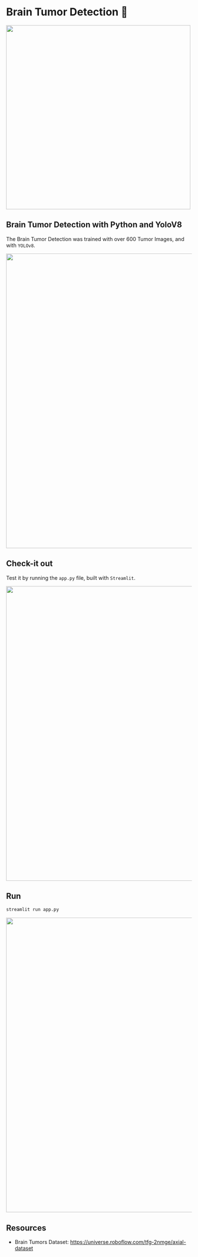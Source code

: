 # Brain Tumor Detection 🧠

<img src="background.png" width="500"/>

## Brain Tumor Detection with Python and YoloV8 

The Brain Tumor Detection was trained with over 600 Tumor Images, and with `YOLOv8`.

<img src="./imgs/interface1.png" width="800"/>

## Check-it out
Test it by running the `app.py` file, built with `Streamlit`.

<img src="./imgs/interface2.png" width="800"/>

## Run
```sh
streamlit run app.py
```

<img src="./imgs/interface3.png" width="800"/>

## Resources
- Brain Tumors Dataset: https://universe.roboflow.com/tfg-2nmge/axial-dataset
